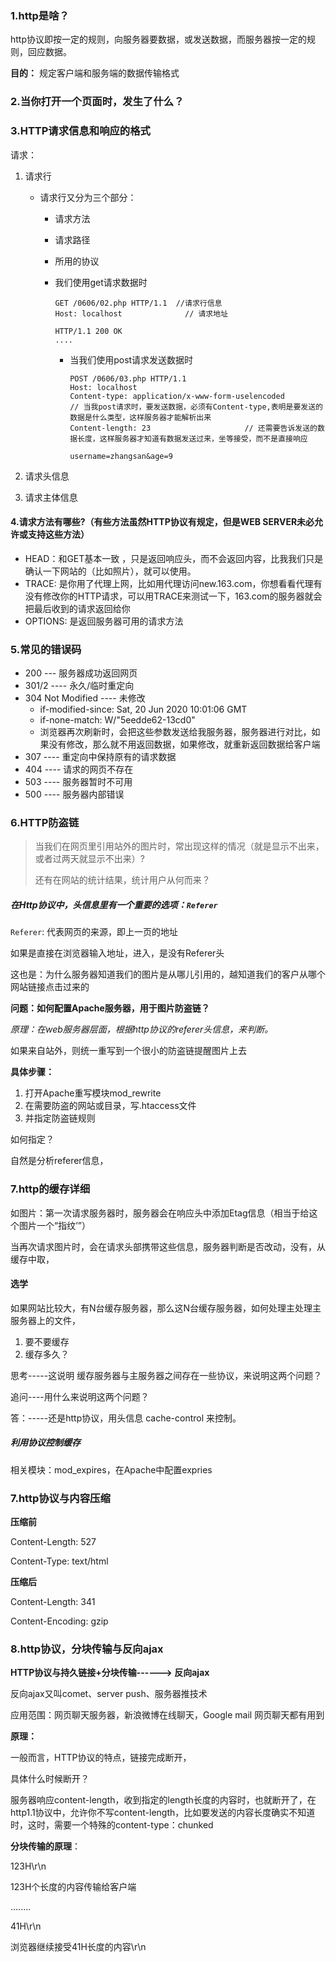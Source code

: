 ### 1.http是啥？

http协议即按一定的规则，向服务器要数据，或发送数据，而服务器按一定的规则，回应数据。

**目的：** 规定客户端和服务端的数据传输格式



### 2.当你打开一个页面时，发生了什么？







### 3.HTTP请求信息和响应的格式

请求：

1. 请求行

   - 请求行又分为三个部分：

     - 请求方法

     - 请求路径

     - 所用的协议

     - 我们使用get请求数据时

       

       ```http
       GET /0606/02.php HTTP/1.1  //请求行信息
       Host: localhost				// 请求地址
       
       HTTP/1.1 200 OK
       ....
       ```

       - 当我们使用post请求发送数据时

         ```http
         POST /0606/03.php HTTP/1.1
         Host: localhost	
         Content-type: application/x-www-form-uselencoded               // 当我post请求时，要发送数据，必须有Content-type,表明是要发送的数据是什么类型，这样服务器才能解析出来
         Content-length: 23 					// 还需要告诉发送的数据长度，这样服务器才知道有数据发送过来，坐等接受，而不是直接响应
         
         username=zhangsan&age=9
         ```

         

2. 请求头信息

3. 请求主体信息



#### 4.请求方法有哪些?（有些方法虽然HTTP协议有规定，但是WEB SERVER未必允许或支持这些方法）

- HEAD：和GET基本一致 ，只是返回响应头，而不会返回内容，比我我们只是确认一下网站的（比如照片），就可以使用。
- TRACE: 是你用了代理上网，比如用代理访问new.163.com，你想看看代理有没有修改你的HTTP请求，可以用TRACE来测试一下，163.com的服务器就会把最后收到的请求返回给你
- OPTIONS: 是返回服务器可用的请求方法



### 5.常见的错误码

- 200  ---  服务器成功返回网页
- 301/2  ----  永久/临时重定向
- 304 Not Modified  ---- 未修改
  - if-modified-since: Sat, 20 Jun 2020 10:01:06 GMT
  - if-none-match: W/"5eedde62-13cd0"
  - 浏览器再次刷新时，会把这些参数发送给我服务器，服务器进行对比，如果没有修改，那么就不用返回数据，如果修改，就重新返回数据给客户端
- 307 ----  重定向中保持原有的请求数据
- 404 ----  请求的网页不存在
- 503 ----  服务器暂时不可用
- 500 ----  服务器内部错误



### 6.HTTP防盗链

> 当我们在网页里引用站外的图片时，常出现这样的情况（就是显示不出来，或者过两天就显示不出来）?
>
> 还有在网站的统计结果，统计用户从何而来？

##### 在Http协议中，头信息里有一个重要的选项：`Referer`

`Referer`: 代表网页的来源，即上一页的地址

如果是直接在浏览器输入地址，进入，是没有Referer头

这也是：为什么服务器知道我们的图片是从哪儿引用的，越知道我们的客户从哪个网站链接点击过来的

**问题：如何配置Apache服务器，用于图片防盗链？**

*原理：在web服务器层面，根据http协议的referer头信息，来判断。*

如果来自站外，则统一重写到一个很小的防盗链提醒图片上去



**具体步骤：**

1. 打开Apache重写模块mod_rewrite
2. 在需要防盗的网站或目录，写.htaccess文件
3. 并指定防盗链规则

如何指定？

自然是分析referer信息，



### 7.http的缓存详细

如图片：第一次请求服务器时，服务器会在响应头中添加Etag信息（相当于给这个图片一个“指纹’”）

当再次请求图片时，会在请求头部携带这些信息，服务器判断是否改动，没有，从缓存中取，

#### 选学

如果网站比较大，有N台缓存服务器，那么这N台缓存服务器，如何处理主处理主服务器上的文件，

1. 要不要缓存
2. 缓存多久？



思考-----这说明 缓存服务器与主服务器之间存在一些协议，来说明这两个问题？

追问----用什么来说明这两个问题？

答：-----还是http协议，用头信息 cache-control 来控制。

##### 利用协议控制缓存

相关模块：mod_expires，在Apache中配置expries



###  7.http协议与内容压缩

**压缩前**

Content-Length: 527

Content-Type: text/html

**压缩后**

Content-Length: 341

Content-Encoding: gzip



### 8.http协议，分块传输与反向ajax

**HTTP协议与持久链接+分块传输------>  反向ajax**

反向ajax又叫comet、server push、服务器推技术



应用范围：网页聊天服务器，新浪微博在线聊天，Google mail 网页聊天都有用到

**原理：**

一般而言，HTTP协议的特点，链接完成断开，

具体什么时候断开？

服务器响应content-length，收到指定的length长度的内容时，也就断开了，在http1.1协议中，允许你不写content-length，比如要发送的内容长度确实不知道时，这时，需要一个特殊的content-type：chunked



**分块传输的原理**：

123H\r\n

123H个长度的内容传输给客户端 

........

41H\r\n

浏览器继续接受41H长度的内容\r\n